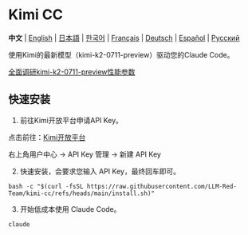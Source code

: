 # Kimi CC

**中文** | [English](README_EN.md) | [日本語](README_JA.md) | [한국어](README_KO.md) | [Français](README_FR.md) | [Deutsch](README_DE.md) | [Español](README_ES.md) | [Русский](README_RU.md)

使用Kimi的最新模型（kimi-k2-0711-preview）驱动您的Claude Code。

[全面调研kimi-k2-0711-preview性能参数](https://unifuncs.com/s/WA1h39Af)

## 快速安装

1. 前往Kimi开放平台申请API Key。

点击前往：[Kimi开放平台](https://platform.moonshot.cn/)

右上角用户中心 -> API Key 管理 -> 新建 API Key


2. 快速安装，会要求您输入 API Key，最终回车即可。

```shell
bash -c "$(curl -fsSL https://raw.githubusercontent.com/LLM-Red-Team/kimi-cc/refs/heads/main/install.sh)"
```

3. 开始低成本使用 Claude Code。

```shell
claude
```
